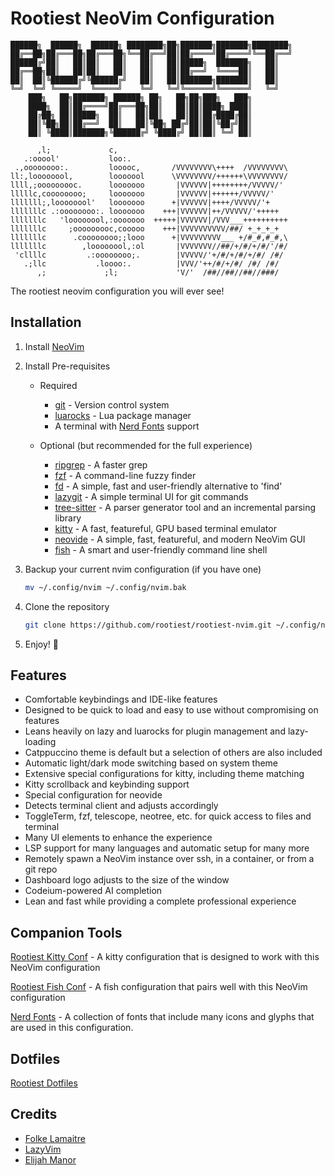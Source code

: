 # Rootiest NeoVim Configuration

```none
██████╗  ██████╗  ██████╗ ████████╗██╗███████╗███████╗████████╗
██╔══██╗██╔═══██╗██╔═══██╗╚══██╔══╝██║██╔════╝██╔════╝╚══██╔══╝
██████╔╝██║   ██║██║   ██║   ██║   ██║█████╗  ███████╗   ██║
██╔══██╗██║   ██║██║   ██║   ██║   ██║██╔══╝  ╚════██║   ██║
██║  ██║╚██████╔╝╚██████╔╝   ██║   ██║███████╗███████║   ██║
╚═╝  ╚═╝ ╚═════╝  ╚═════╝    ╚═╝   ╚═╝╚══════╝╚══════╝   ╚═╝
    ███╗   ██╗███████╗ ██████╗ ██╗   ██╗██╗███╗   ███╗
    ████╗  ██║██╔════╝██╔═══██╗██║   ██║██║████╗ ████║
    ██╔██╗ ██║█████╗  ██║   ██║██║   ██║██║██╔████╔██║
    ██║╚██╗██║██╔══╝  ██║   ██║╚██╗ ██╔╝██║██║╚██╔╝██║
    ██║ ╚████║███████╗╚██████╔╝ ╚████╔╝ ██║██║ ╚═╝ ██║

      ,l;             c,
   .:ooool'           loo:.
 .,oooooooo:.         looooc,       /VVVVVVVV\++++  /VVVVVVVV\
ll:,loooooool,        looooool      \VVVVVVVV/++++++\VVVVVVVV/
llll,;ooooooooc.      looooooo       |VVVVVV|++++++++/VVVVV/'
lllllc,coooooooo;     looooooo       |VVVVVV|++++++/VVVVV/'
lllllll;,loooooool'   looooooo      +|VVVVVV|++++/VVVVV/'+
lllllllc .:oooooooo:. looooooo    +++|VVVVVV|++/VVVVV/'+++++
lllllllc   'loooooool,:ooooooo  +++++|VVVVVV|/VVV___++++++++++
lllllllc     ;ooooooooc,cooooo    +++|VVVVVVVVVV/##/ +_+_+_+
lllllllc      .coooooooo;;looo      +|VVVVVVVVV___ +/#_#,#_#,\
lllllllc        ,loooooool,:ol       |VVVVVVV//##/+/#/+/#/'/#/
 'cllllc         .:oooooooo;.        |VVVVV/'+/#/+/#/+/#/ /#/
   .;llc           .loooo:.          |VVV/'++/#/+/#/ /#/ /#/
      ,;             ;l;             'V/'  /##//##//##//###/
```

The rootiest neovim configuration you will ever see!

## Installation

1. Install [NeoVim](https://github.com/neovim/neovim/blob/master/INSTALL.md)
2. Install Pre-requisites

   - Required

     - [git](https://git-scm.com/) -
       Version control system
     - [luarocks](https://luarocks.org/) -
       Lua package manager
     - A terminal with [Nerd Fonts](https://github.com/ryanoasis/nerd-fonts/) support

   - Optional (but recommended for the full experience)
     - [ripgrep](https://github.com/BurntSushi/ripgrep) -
       A faster grep
     - [fzf](https://github.com/junegunn/fzf) -
       A command-line fuzzy finder
     - [fd](https://github.com/sharkdp/fd) -
       A simple, fast and user-friendly alternative to 'find'
     - [lazygit](https://github.com/jesseduffield/lazygit) -
       A simple terminal UI for git commands
     - [tree-sitter](https://github.com/tree-sitter/tree-sitter/) -
       A parser generator tool and an incremental parsing library
     - [kitty](https://sw.kovidgoyal.net/kitty/) -
       A fast, featureful, GPU based terminal emulator
     - [neovide](https://neovide.dev/) -
       A simple, fast, featureful, and modern NeoVim GUI
     - [fish](https://fishshell.com/) -
       A smart and user-friendly command line shell

3. Backup your current nvim configuration (if you have one)

   ```bash
   mv ~/.config/nvim ~/.config/nvim.bak
   ```

4. Clone the repository

   ```bash
   git clone https://github.com/rootiest/rootiest-nvim.git ~/.config/nvim
   ```

5. Enjoy! 🎉

## Features

- Comfortable keybindings and IDE-like features
- Designed to be quick to load and easy to use without compromising on features
- Leans heavily on lazy and luarocks for plugin management and lazy-loading
- Catppuccino theme is default but a selection of others are also included
- Automatic light/dark mode switching based on system theme
- Extensive special configurations for kitty, including theme matching
- Kitty scrollback and keybinding support
- Special configuration for neovide
- Detects terminal client and adjusts accordingly
- ToggleTerm, fzf, telescope, neotree, etc. for quick access to files and terminal
- Many UI elements to enhance the experience
- LSP support for many languages and automatic setup for many more
- Remotely spawn a NeoVim instance over ssh, in a container, or from a git repo
- Dashboard logo adjusts to the size of the window
- Codeium-powered AI completion
- Lean and fast while providing a complete professional experience

## Companion Tools

[Rootiest Kitty Conf](https://github.com/rootiest/rootiest-kitty) -
A kitty configuration that is designed to work with this NeoVim configuration

[Rootiest Fish Conf](https://github.com/rootiest/rootiest-fish-conf) -
A fish configuration that pairs well with this NeoVim configuration

[Nerd Fonts](https://github.com/ryanoasis/nerd-fonts/) -
A collection of fonts that include many icons and glyphs that are used in this configuration.

## Dotfiles

[Rootiest Dotfiles](https://github.com/rootiest/dotfiles)

## Credits

- [Folke Lamaitre](https://github.com/folke)
- [LazyVim](https://github.com/LazyVim/LazyVim)
- [Elijah Manor](https://github.com/elijahmanor/elijahmanor)
